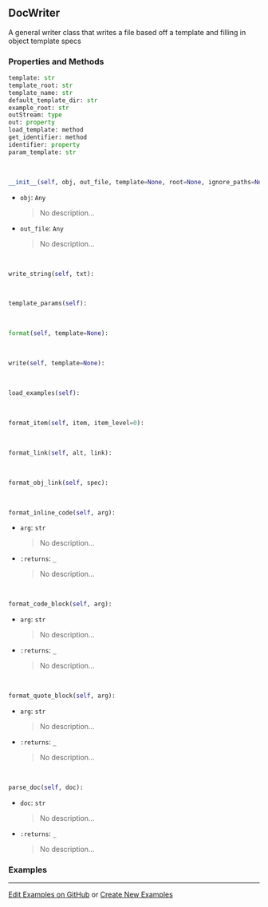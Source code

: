 ## <a id="Peeves.Doc.Writers.DocWriter">DocWriter</a>
A general writer class that writes a file based off a template and filling in object template specs

### Properties and Methods
```python
template: str
template_root: str
template_name: str
default_template_dir: str
example_root: str
outStream: type
out: property
load_template: method
get_identifier: method
identifier: property
param_template: str
```
<a id="Peeves.Doc.Writers.DocWriter.__init__">&nbsp;</a>
```python
__init__(self, obj, out_file, template=None, root=None, ignore_paths=None): 
```

- `obj`: `Any`
    >No description...
- `out_file`: `Any`
    >No description...

<a id="Peeves.Doc.Writers.DocWriter.write_string">&nbsp;</a>
```python
write_string(self, txt): 
```

<a id="Peeves.Doc.Writers.DocWriter.template_params">&nbsp;</a>
```python
template_params(self): 
```

<a id="Peeves.Doc.Writers.DocWriter.format">&nbsp;</a>
```python
format(self, template=None): 
```

<a id="Peeves.Doc.Writers.DocWriter.write">&nbsp;</a>
```python
write(self, template=None): 
```

<a id="Peeves.Doc.Writers.DocWriter.load_examples">&nbsp;</a>
```python
load_examples(self): 
```

<a id="Peeves.Doc.Writers.DocWriter.format_item">&nbsp;</a>
```python
format_item(self, item, item_level=0): 
```

<a id="Peeves.Doc.Writers.DocWriter.format_link">&nbsp;</a>
```python
format_link(self, alt, link): 
```

<a id="Peeves.Doc.Writers.DocWriter.format_obj_link">&nbsp;</a>
```python
format_obj_link(self, spec): 
```

<a id="Peeves.Doc.Writers.DocWriter.format_inline_code">&nbsp;</a>
```python
format_inline_code(self, arg): 
```

- `arg`: `str`
    >No description...
- `:returns`: `_`
    >No description...

<a id="Peeves.Doc.Writers.DocWriter.format_code_block">&nbsp;</a>
```python
format_code_block(self, arg): 
```

- `arg`: `str`
    >No description...
- `:returns`: `_`
    >No description...

<a id="Peeves.Doc.Writers.DocWriter.format_quote_block">&nbsp;</a>
```python
format_quote_block(self, arg): 
```

- `arg`: `str`
    >No description...
- `:returns`: `_`
    >No description...

<a id="Peeves.Doc.Writers.DocWriter.parse_doc">&nbsp;</a>
```python
parse_doc(self, doc): 
```

- `doc`: `str`
    >No description...
- `:returns`: `_`
    >No description...

### Examples


___

[Edit Examples on GitHub](https://github.com/McCoyGroup/References/edit/gh-pages/Documentation/examples/Peeves/Doc/Writers/DocWriter.md) or 
[Create New Examples](https://github.com/McCoyGroup/References/new/gh-pages/?filename=Documentation/examples/Peeves/Doc/Writers/DocWriter.md)